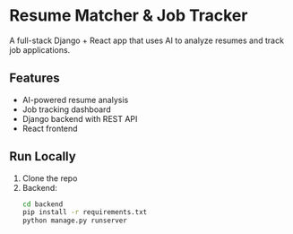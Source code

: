 # Resume Matcher & Job Tracker

A full-stack Django + React app that uses AI to analyze resumes and track job applications.

## Features
- AI-powered resume analysis
- Job tracking dashboard
- Django backend with REST API
- React frontend

## Run Locally
1. Clone the repo
2. Backend:
   ```bash
   cd backend
   pip install -r requirements.txt
   python manage.py runserver
